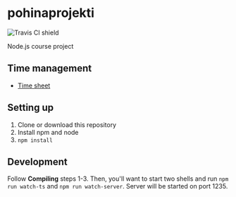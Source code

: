 # pohinaprojekti
![Travis CI shield](https://api.travis-ci.org/cxcorp/pohinaprojekti-server.svg?branch=master)

Node.js course project

## Time management

* [Time sheet](https://docs.google.com/spreadsheets/d/1mbteAlOCUMvJn13TG__nOK1Tgx8i0OieWs5t9_7Abpc/edit?usp=sharing)

## Setting up

1. Clone or download this repository
2. Install npm and node
3. `npm install`

## Development

Follow **Compiling** steps 1-3. Then, you'll want to start two shells and run `npm run watch-ts` and `npm run watch-server`. Server will be started on port 1235.
